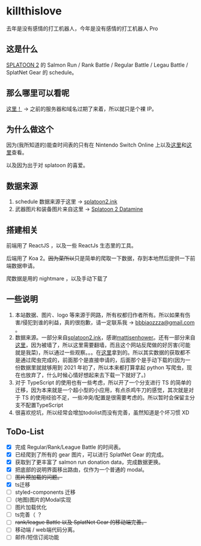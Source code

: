 # killthislove

去年是没有感情的打工机器人，今年是没有感情的打工机器人 Pro

## 这是什么

[SPLATOON 2](https://splatoon.nintendo.com/) 的 Salmon Run / Rank Battle / Regular Battle / Legau Battle / SplatNet Gear 的 schedule。

## 那么哪里可以看呢

[这里！](http://47.103.13.83/) -> 之前的服务器和域名过期了来着，所以就只是个裸 IP。

## 为什么做这个

因为(我所知道的)能查时间表的只有在 Nintendo Switch Online 上以及[这里](https://splatoon2.ink/)和[这里](https://content.oatmealdome.me/bcat/salmon_run)查看。

以及因为出于对 splatoon 的喜爱。

## 数据来源

1. schedule 数据来源于这里 -> [splatoon2.ink](https://splatoon2.ink/)
2. 武器图片和装备图片来自这里 -> [Splatoon 2 Datamine](https://leanny.github.io/splat2/en_files.html)

## 搭建相关

前端用了 ReactJS ，以及一些 ReactJs 生态里的工具。

后端用了 Koa 2。<del>因为菜所以</del>只是简单的爬取一下数据，存到本地然后提供一下前端数据申请。

爬数据是用的 nightmare ，以及手动下载了

## 一些说明

1. 本站数据、图片、logo 等来源于网路，所有权都归作者所有。所以如果有伤害/侵犯到谁的利益，真的很抱歉，请一定联系我 -> bbbiaozzza@gmail.com 。
2. 数据来源。一部分来自[splatoon2.ink](https://splatoon2.ink/)，感谢[mattisenhower](https://twitter.com/mattisenhower)。还有一部分来自[这里](https://content.oatmealdome.me/bcat/salmon_run)，因为被墙了，所以这里需要翻墙，而且这个网站反爬做的好厉害(可能就是我菜)，所以通过一些观察。。。在[这里](https://github.com/Leanny/leanny.github.io)拿到的。所以其实数据的获取都不是通过爬虫完成的，前面那个是直接申请的，后面那个是手动下载的(因为一份数据里就就够用到 2021 年初了，所以本来都打算拿起 python 写爬虫，现在也放弃了，什么时候心情好想起来去下载一下就好了。)
3. 对于 TypeScript 的使用也有一些考虑，所以开了一个分支进行 TS 的简单的迁移，因为本来就是一个超小型的小应用，有点杀鸡牛刀的感觉，其次就是对于 TS 的使用经验不足，一些冲突/配置是很需要考虑的。所以暂时会保留主分支不配置TypeScript
4. 很喜欢挖坑，所以经常会增加todolist而没有完善，虽然知道是个坏习惯 XD

## ToDo-List

- [x] 完成 Regular/Rank/League Battle 的时间表。
- [x] 已经爬到了所有的 gear 图片，可以进行 SplatNet Gear 的完成。
- [x] 获取到了更丰富了 salmon run donation data，完成数据更换。
- [x] 把底部的说明界面移出路由，仅作为一个普通的 modal。
- [ ] ~~图片预加载的问题。~~
- [x] ts迁移
- [ ] styled-components 迁移
- [ ] (地图)图片的Modal实现
- [ ] 图片加载优化
- [ ] ts完善（ ？
- [ ] ~~rank/league Battle 以及 SplatNet Gear 的移动端完善。~~
- [ ] 移动端 / web端代码分离。
- [ ] 邮件/短信订阅功能
